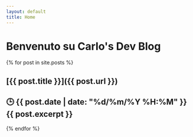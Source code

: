 ```yaml
---
layout: default
title: Home
---
```


# Benvenuto su Carlo's Dev Blog

{% for post in site.posts %}
## [{{ post.title }}]({{ post.url }})
🕒 {{ post.date | date: "%d/%m/%Y %H:%M" }}
{{ post.excerpt }}
---
{% endfor %}
